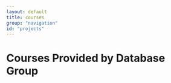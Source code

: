 ```yaml
---
layout: default
title: courses
group: "navigation"
id: "projects"
---
```


# Courses Provided by Database Group
